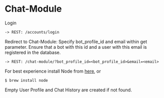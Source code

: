 # Chat-Module

Login
```
-> REST: /accounts/login
```

Redirect to Chat-Module: Specify bot_profile_id and email within get parameter. Ensure that a bot with this id and a user with this email is registered in the database.
```
-> REST: /chat-module/?bot_profile_id=<bot_profile_id>&email=<email>
```

For best experience install Node from [here](https://nodejs.org/en/download), or
```
$ brew install node
```

Empty User Profile and Chat History are created if not found.